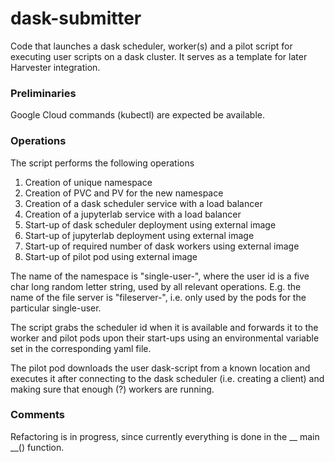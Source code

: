 # dask-submitter

Code that launches a dask scheduler, worker(s) and a pilot script for executing user scripts on a dask cluster. 
It serves as a template for later Harvester integration.

### Preliminaries

Google Cloud commands (kubectl) are expected be available.

### Operations

The script performs the following operations

1. Creation of unique namespace
2. Creation of PVC and PV for the new namespace
3. Creation of a dask scheduler service with a load balancer
4. Creation of a jupyterlab service with a load balancer
5. Start-up of dask scheduler deployment using external image
6. Start-up of jupyterlab deployment using external image
5. Start-up of required number of dask workers using external image
6. Start-up of pilot pod using external image

The name of the namespace is "single-user-<user id>", where the user id is
a five char long random letter string, used by all relevant operations.
E.g. the name of the file server is "fileserver-<user id>", i.e. only used
by the pods for the particular single-user.

The script grabs the scheduler id when it is available and forwards it to
the worker and pilot pods upon their start-ups using an environmental
variable set in the corresponding yaml file.

The pilot pod downloads the user dask-script from a known location and
executes it after connecting to the dask scheduler (i.e. creating a client)
and making sure that enough (?) workers are running.

### Comments

Refactoring is in progress, since currently everything is done in the
__ main __() function.
